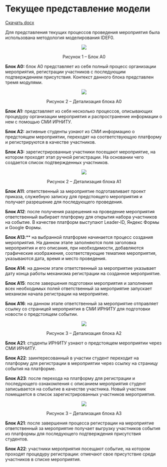﻿# **Текущее представление модели**
[Скачать docx](https://github.com/RUGameLink/projectQ/raw/main/doc/Проектирование/%5Bidef0%5D%20Текущее%20состояние%20системы/Текущее%20представление%20модели.docx)

Для представления текущих процессов проведения мероприятия была использована методология моделирования IDEF0.

<p align="center">
  <img src="Aspose.Words.94a6df29-d5af-4e55-a312-133058894e9f.001.png"/>
</p>
<p align="center">Рисунок 1 – Блок А0</p>

**Блок А0:** блок А0 представляет из себя полный процесс организации мероприятия, регистрации участников с последующим подтверждением присутствия. Контекст данного блока представлен тремя модулями.

<p align="center">
  <img src="Aspose.Words.94a6df29-d5af-4e55-a312-133058894e9f.002.png"/>
</p>

<p align="center">Рисунок 2 – Детализация блока А0</p>

**Блок А1:** представляет из себя несколько процессов, описывающих процедуру организации мероприятия и распространение информации о нем с помощью СМИ ИРНИТУ.

**Блок А2:** активные студенты узнают из СМИ информацию о предстоящем мероприятии, переходят на соответствующую платформу и регистрируются в качестве участников.

**Блок А3:** зарегистрированные участники посещают мероприятие, на котором проходят этап ручной регистрации. На основании чего создается список подтвержденных участников.

<p align="center">
  <img src="Aspose.Words.94a6df29-d5af-4e55-a312-133058894e9f.003.png"/>
</p>
<p align="center">Рисунок 2 – Детализация блока А1</p>

**Блок А11**: ответственный за мероприятие подготавливает проект приказа, служебную записку для предстоящего мероприятия и получает разрешение для последующего проведения. 

**Блок А12**: после получения разрешения на проведение мероприятия ответственный выбирает платформу для открытия набора участников на событие. В качестве платформ выступают Leader-ID, Яндекс Формы и Google Формы.

**Блок А13**:** на выбранной платформе начинается процесс создания мероприятия. На данном этапе заполняются поля заголовка мероприятия и его описания, при необходимости, добавляются графические изображения, соответствующие тематике мероприятия, указываются дата, время и место проведения.

**Блок А14**: на данном этапе ответственный за мероприятие указывает дату конца работы механизма регистрации на созданное мероприятие.

**Блок А15**: после завершения подготовки мероприятия и заполнения всех необходимых полей ответственный за мероприятие запускает механизм начала регистрации на мероприятие.

**Блок А16**: на данном этапе ответственный за мероприятие отправляет ссылку со страницей мероприятия в СМИ ИРНИТУ для подготовки новости о предстоящем событии.

<p align="center">
  <img src="Aspose.Words.94a6df29-d5af-4e55-a312-133058894e9f.004.png"/>
</p>

<p align="center">Рисунок 3 – Детализация блока А2</p>

**Блок А21**: студенты ИРНИТУ узнают о предстоящем мероприятии через СМИ ИРНИТУ.

**Блок А22**: заинтересованный в участии студент переходит на платформу для регистрации в мероприятии через ссылку на страницу события на платформе.

**Блок А23**: после перехода на платформу для регистрации и последующего ознакомления с описанием мероприятия студент записывается на событие в качестве участника. Новый участник помещается в список зарегистрированных участников мероприятия.

<p align="center">
  <img src="Aspose.Words.94a6df29-d5af-4e55-a312-133058894e9f.005.png"/>
</p>

<p align="center">Рисунок 3 – Детализация блока А3</p>

**Блок А21**: после завершения процесса регистрации на мероприятие ответственный за мероприятие получает выгрузку участников события из платформы для последующего подтверждения присутствия студентов.

**Блок А22**: участники мероприятия посещают событие, на котором проходят процедуру регистрации: отмечают свое присутствие среди участников в списке мероприятия. 
